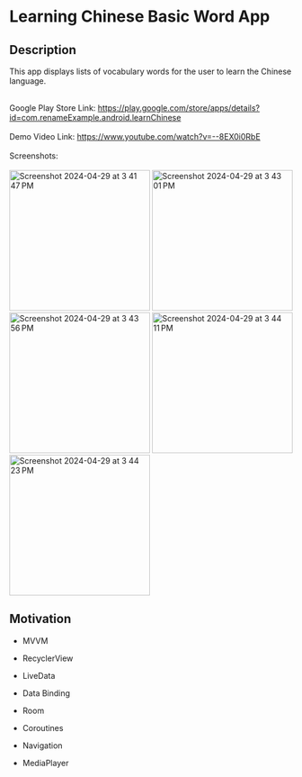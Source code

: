 # Learning Chinese Basic Word App


## Description
This app displays lists of vocabulary words for the user to learn the Chinese language.<br /><br />

Google Play Store Link:  https://play.google.com/store/apps/details?id=com.renameExample.android.learnChinese<br /><br />
Demo Video Link: https://www.youtube.com/watch?v=--8EX0i0RbE<br /><br />
Screenshots:  <br /><br />
<img width="250" alt="Screenshot 2024-04-29 at 3 41 47 PM" src="https://github.com/Christinepeng/LearningChineseBasicWordApp/assets/31935989/2a3789be-4549-4fa9-b551-ccb6827478ad">
<img width="250" alt="Screenshot 2024-04-29 at 3 43 01 PM" src="https://github.com/Christinepeng/LearningChineseBasicWordApp/assets/31935989/6bbed600-613e-4b8c-8ac2-d2b7318ff3cc">
<img width="250" alt="Screenshot 2024-04-29 at 3 43 56 PM" src="https://github.com/Christinepeng/LearningChineseBasicWordApp/assets/31935989/85e0cf20-3d33-4aac-ad65-49aa7cbe33ff">
<img width="250" alt="Screenshot 2024-04-29 at 3 44 11 PM" src="https://github.com/Christinepeng/LearningChineseBasicWordApp/assets/31935989/485cb07e-d913-40eb-a34a-4473d65cbe84">
<img width="250" alt="Screenshot 2024-04-29 at 3 44 23 PM" src="https://github.com/Christinepeng/LearningChineseBasicWordApp/assets/31935989/633ecf4e-ee5b-4ea8-91bc-f72e479a303d">


## Motivation 
- MVVM

- RecyclerView

- LiveData

- Data Binding
  
- Room
  
- Coroutines
  
- Navigation

- MediaPlayer
